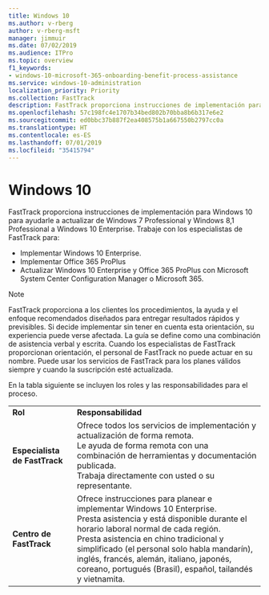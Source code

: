 ```yaml
---
title: Windows 10
ms.author: v-rberg
author: v-rberg-msft
manager: jimmuir
ms.date: 07/02/2019
ms.audience: ITPro
ms.topic: overview
f1_keywords:
- windows-10-microsoft-365-onboarding-benefit-process-assistance
ms.service: windows-10-administration
localization_priority: Priority
ms.collection: FastTrack
description: FastTrack proporciona instrucciones de implementación para Windows 10 para ayudarle a actualizar de Windows 7 Professional y Windows 8,1 Professional a Windows 10 Enterprise.
ms.openlocfilehash: 57c198fc4e1707b34bed802b70bba8b6b317e6e2
ms.sourcegitcommit: ed0bbc37b887f2ea408575b1a667550b2797cc0a
ms.translationtype: HT
ms.contentlocale: es-ES
ms.lasthandoff: 07/01/2019
ms.locfileid: "35415794"
---
```

# <a name="windows-10"></a>Windows 10

FastTrack proporciona instrucciones de implementación para Windows 10 para ayudarle a actualizar de Windows 7 Professional y Windows 8,1 Professional a Windows 10 Enterprise. Trabaje con los especialistas de FastTrack para:

- Implementar Windows 10 Enterprise.
- Implementar Office 365 ProPlus 
- Actualizar Windows 10 Enterprise y Office 365 ProPlus con Microsoft System Center Configuration Manager o Microsoft 365.
  
> [!NOTE]
> FastTrack proporciona a los clientes los procedimientos, la ayuda y el enfoque recomendados diseñados para entregar resultados rápidos y previsibles. Si decide implementar sin tener en cuenta esta orientación, su experiencia puede verse afectada. La guía se define como una combinación de asistencia verbal y escrita. Cuando los especialistas de FastTrack proporcionan orientación, el personal de FastTrack no puede actuar en su nombre. Puede usar los servicios de FastTrack para los planes válidos siempre y cuando la suscripción esté actualizada.  
    
En la tabla siguiente se incluyen los roles y las responsabilidades para el proceso.

|||
|:-----|:-----|
|**Rol** <br/> |**Responsabilidad** <br/> |
|**Especialista de FastTrack** <br/> |Ofrece todos los servicios de implementación y actualización de forma remota.  <br/> Le ayuda de forma remota con una combinación de herramientas y documentación publicada. <br/> Trabaja directamente con usted o su representante.|
|**Centro de FastTrack**  <br/> |Ofrece instrucciones para planear e implementar Windows 10 Enterprise.   <br/> Presta asistencia y está disponible durante el horario laboral normal de cada región. <br/> Presta asistencia en chino tradicional y simplificado (el personal solo habla mandarín), inglés, francés, alemán, italiano, japonés, coreano, portugués (Brasil), español, tailandés y vietnamita.|
 

 